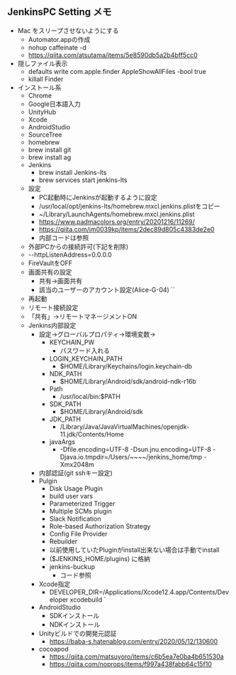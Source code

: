 ## JenkinsPC Setting メモ
- Mac をスリープさせないようにする
  - Automator.appの作成
  - nohup caffeinate -d
  - https://qiita.com/atsutama/items/5e8590db5a2b4bff5cc0
- 隠しファイル表示
  - defaults write com.apple.finder AppleShowAllFiles -bool true
  - killall Finder
- インストール系
  - Chrome
  - Google日本語入力
  - UnityHub
  - Xcode
  - AndroidStudio
  - SourceTree
  - homebrew
  - brew install git
  - brew install ag
  - Jenkins
    - brew install Jenkins-lts
    - brew services start jenkins-lts
  - 設定
    - PC起動時にJenkinsが起動するように設定
    - /usr/local/opt/jenkins-lts/homebrew.mxcl.jenkins.plistをコピー
    - ~/Library/LaunchAgents/homebrew.mxcl.jenkins.plist
    - https://www.padmacolors.org/entry/20201216/11269/
    - https://qiita.com/im0039kp/items/2dec89d805c4383de2e0
    - 内部コードは参照
  - 外部PCからの接続許可(下記を削除)
  - <string>--httpListenAddress=0.0.0.0</string>
  - FireVaultをOFF
  - 画面共有の設定
    - 共有→画面共有
    - 該当のユーザーのアカウント設定(Alice-G-04)
``
  - 再起動
  - リモート接続設定
  - 「共有」->リモートマネージメントON
  - Jenkins内部設定
    - 設定→グローバルプロパティ→環境変数→
      - KEYCHAIN_PW
        - パスワード入れる
      - LOGIN_KEYCHAIN_PATH
        - $HOME/Library/Keychains/login.keychain-db
      - NDK_PATH
        - $HOME/Library/Android/sdk/android-ndk-r16b
      - Path
        - /usr/local/bin:$PATH
      - SDK_PATH
        - $HOME/Library/Android/sdk
      - JDK_PATH
        - /Library/Java/JavaVirtualMachines/openjdk-11.jdk/Contents/Home
      - javaArgs
        - -Dfile.encoding=UTF-8 -Dsun.jnu.encoding=UTF-8 -Djava.io.tmpdir=/Users/~~~~/jenkins_home/tmp -Xmx2048m
    - 内部認証(git sshキー設定)
    - Pulgin
      - Disk Usage Plugin
      - build user vars
      - Parameterized Trigger
      - Multiple SCMs plugin
      - Slack Notification
      - Role-based Authorization Strategy
      - Config File Provider
      - Rebuilder
      - 以前使用していたPluginがinstall出来ない場合は手動でinstall
      - ($JENKINS_HOME/plugins) に格納
      - jenkins-buckup
        - コード参照
    - Xcode指定
      - DEVELOPER_DIR=/Applications/Xcode12.4.app/Contents/Developer xcodebuild \`
    - AndroidStudio
      - SDKインストール
      - NDKインストール
    - Unityビルドでの開発元認証
      - https://baba-s.hatenablog.com/entry/2020/05/12/130600
    - cocoapod
      - https://qiita.com/matsuyoro/items/c6b5ea7e0ba4b651530a
      - https://qiita.com/noprops/items/f997a438fabb64c15f10

